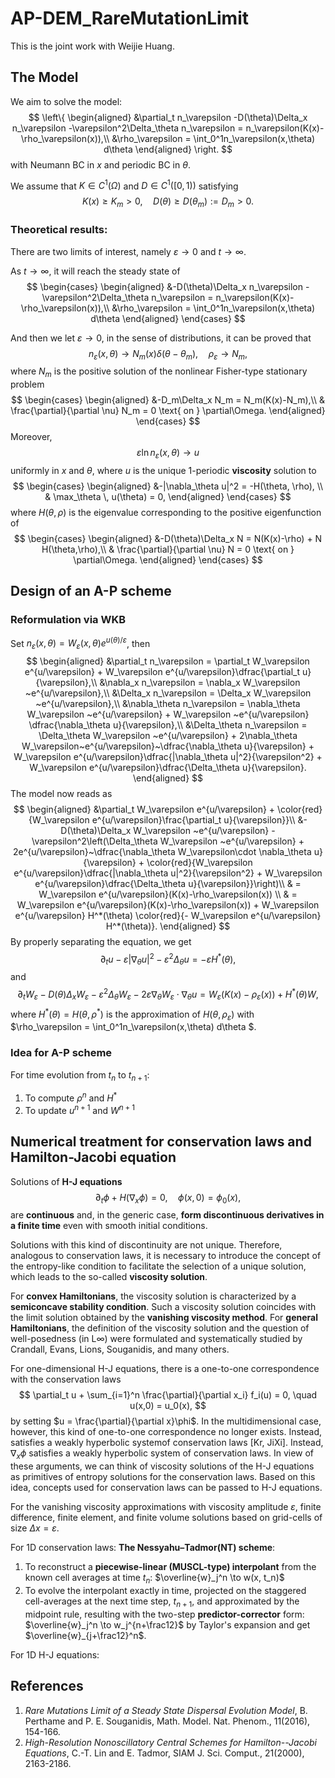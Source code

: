 # AP-DEM_RareMutationLimit
This is the joint work with Weijie Huang.

## The Model
We aim to solve the model:
$$
\left\{
\begin{aligned}
&\partial_t n_\varepsilon -D(\theta)\Delta_x n_\varepsilon -\varepsilon^2\Delta_\theta n_\varepsilon = n_\varepsilon(K(x)-\rho_\varepsilon(x)),\\
&\rho_\varepsilon = \int_0^1n_\varepsilon(x,\theta) d\theta
\end{aligned}
\right.
$$
with Neumann BC in $x$ and periodic BC in $\theta$. 

We assume that $K\in C^1(\Omega)$ and $D\in C^1([0,1))$ satisfying 
$$
K(x)\ge K_m>0, \quad D(\theta)\ge D(\theta_m):=D_m>0.
$$

### Theoretical results:
There are two limits of interest, namely $\varepsilon\to 0$ and $t\to \infty$. 

As $t\to\infty$, it will reach the steady state of  
$$
	\begin{cases}
	\begin{aligned}
&-D(\theta)\Delta_x n_\varepsilon -\varepsilon^2\Delta_\theta n_\varepsilon = n_\varepsilon(K(x)-\rho_\varepsilon(x)),\\
&\rho_\varepsilon = \int_0^1n_\varepsilon(x,\theta) d\theta
	\end{aligned}
	\end{cases}
$$

And then we let $\varepsilon\to0$, in the sense of distributions, it can be proved that 
$$
	n_\varepsilon(x,\theta) \to N_m(x) \delta(\theta-\theta_m), \quad \rho_\varepsilon \to N_m,
$$ 
where $N_m$ is the positive solution of the nonlinear Fisher-type stationary problem
$$
	\begin{cases}
	\begin{aligned}
&-D_m\Delta_x N_m  = N_m(K(x)-N_m),\\
& \frac{\partial}{\partial \nu} N_m = 0 \text{ on } \partial\Omega.
	\end{aligned}
	\end{cases}
$$
Moreover, 
$$
	\varepsilon \ln n_\varepsilon(x,\theta) \to u
$$
uniformly in $x$ and $\theta$, where $u$ is the unique 1-periodic **viscosity** solution to 
$$
\begin{cases}
\begin{aligned}
&-|\nabla_\theta u|^2 = -H(\theta, \rho), \\
& \max_\theta \, u(\theta) = 0, 
\end{aligned}
\end{cases}
$$
where $H(\theta,\rho)$ is the eigenvalue corresponding to the positive eigenfunction of 
$$
	\begin{cases}
	\begin{aligned}
&-D(\theta)\Delta_x N  = N(K(x)-\rho) + N H(\theta,\rho),\\
& \frac{\partial}{\partial \nu} N = 0 \text{ on } \partial\Omega.
	\end{aligned}
	\end{cases}
$$


## Design of an A-P scheme

### Reformulation via WKB

Set $n_\varepsilon(x,\theta) = W_\varepsilon(x,\theta) e^{u(\theta)/\varepsilon}$, then
$$
\begin{aligned}
&\partial_t n_\varepsilon = \partial_t W_\varepsilon e^{u/\varepsilon} + W_\varepsilon e^{u/\varepsilon}\dfrac{\partial_t u}{\varepsilon},\\
&\nabla_x n_\varepsilon = \nabla_x W_\varepsilon ~e^{u/\varepsilon},\\
&\Delta_x n_\varepsilon = \Delta_x W_\varepsilon ~e^{u/\varepsilon},\\
&\nabla_\theta n_\varepsilon = \nabla_\theta W_\varepsilon ~e^{u/\varepsilon} + W_\varepsilon ~e^{u/\varepsilon} \dfrac{\nabla_\theta u}{\varepsilon},\\
&\Delta_\theta n_\varepsilon = \Delta_\theta W_\varepsilon ~e^{u/\varepsilon} + 2\nabla_\theta W_\varepsilon~e^{u/\varepsilon}~\dfrac{\nabla_\theta u}{\varepsilon} + W_\varepsilon e^{u/\varepsilon}\dfrac{|\nabla_\theta u|^2}{\varepsilon^2} + W_\varepsilon e^{u/\varepsilon}\dfrac{\Delta_\theta u}{\varepsilon}.
\end{aligned}
$$
The model now reads as 
$$
\begin{aligned}
&\partial_t W_\varepsilon e^{u/\varepsilon} + \color{red}{W_\varepsilon e^{u/\varepsilon}\frac{\partial_t u}{\varepsilon}}\\
&-D(\theta)\Delta_x W_\varepsilon ~e^{u/\varepsilon} -\varepsilon^2\left(\Delta_\theta W_\varepsilon ~e^{u/\varepsilon} + 2e^{u/\varepsilon}~\dfrac{\nabla_\theta W_\varepsilon\cdot \nabla_\theta u}{\varepsilon} + \color{red}{W_\varepsilon e^{u/\varepsilon}\dfrac{|\nabla_\theta u|^2}{\varepsilon^2} + W_\varepsilon e^{u/\varepsilon}\dfrac{\Delta_\theta u}{\varepsilon}}\right)\\
& = W_\varepsilon e^{u/\varepsilon}(K(x)-\rho_\varepsilon(x)) \\
& = W_\varepsilon e^{u/\varepsilon}(K(x)-\rho_\varepsilon(x)) + W_\varepsilon e^{u/\varepsilon} H^*(\theta) \color{red}{- W_\varepsilon e^{u/\varepsilon} H^*(\theta)}.
\end{aligned}
$$
By properly separating the equation, we get
$$
	\partial_t u - \varepsilon|\nabla_\theta u|^2 - \varepsilon^2 \Delta_\theta u = -\varepsilon H^*(\theta),
$$
and 
$$
\partial_t W_\varepsilon-D(\theta)\Delta_x W_\varepsilon -\varepsilon^2\Delta_\theta W_\varepsilon - 2\varepsilon\nabla_\theta W_\varepsilon\cdot \nabla_\theta u = W_\varepsilon (K(x)-\rho_\varepsilon(x)) + H^*(\theta) W,
$$
where $H^*(\theta)=H(\theta,\rho^*)$ is the approximation of $H(\theta, \rho_\varepsilon)$ with $\rho_\varepsilon = \int_0^1n_\varepsilon(x,\theta) d\theta $.

### Idea for A-P scheme
For time evolution from $t_n$ to $t_{n+1}$:

1. To compute $\rho^n$ and $H^*$
2. To update $u^{n+1}$ and $W^{n+1}$

## Numerical treatment for conservation laws and Hamilton-Jacobi equation

Solutions of **H-J equations** 
$$
	\partial_t \phi + H(\nabla_x \phi) = 0, \quad \phi(x,0) = \phi_0(x),
$$
are **continuous** and, in the generic case, **form discontinuous derivatives in a finite time** even with smooth initial conditions.

Solutions with this kind of discontinuity are not unique.
Therefore, analogous to conservation laws, it is necessary to introduce the concept of the entropy-like condition to facilitate the selection of a unique solution, which leads to the so-called **viscosity solution**.

For **convex Hamiltonians**, the viscosity solution is characterized by a **semiconcave stability condition**. Such a viscosity solution coincides with the limit solution obtained by the **vanishing viscosity method**. For **general Hamiltonians**, the definition of the viscosity solution and the question of well-posedness (in L∞) were formulated and systematically studied by Crandall, Evans, Lions, Souganidis, and many others.

For one-dimensional H-J equations, there is a one-to-one correspondence with the conservation laws
$$
	\partial_t u + \sum_{i=1}^n \frac{\partial}{\partial x_i} f_i(u) = 0, \quad u(x,0) = u_0(x),
$$
by setting $u = \frac{\partial}{\partial x}\phi$. In the multidimensional case, however, this kind of one-to-one correspondence no longer exists. Instead,  satisfies a weakly hyperbolic systemof conservation laws [Kr, JiXi]. Instead, $\nabla_x\phi$ satisfies a weakly hyperbolic system of conservation laws. In view of these arguments, we can think of viscosity solutions of the H-J equations as primitives of entropy solutions for the conservation laws. Based on this idea, concepts used for conservation laws can be passed to H-J equations.

For the vanishing viscosity approximations with viscosity amplitude $\varepsilon$, finite difference, finite element, and finite volume solutions based on grid-cells of size $\Delta x=\varepsilon$.

For 1D conservation laws:  **The Nessyahu–Tadmor(NT) scheme**:
1. To reconstruct a **piecewise-linear (MUSCL-type) interpolant** from the known cell averages at time $t_n$: $\overline{w}_j^n \to w(x, t_n)$
2. To evolve the interpolant exactly in time, projected on the staggered cell-averages at the next time step, $t_{n+1}$, and approximated by the midpoint rule,
resulting with the two-step **predictor-corrector** form: $\overline{w}_j^n \to w_j^{n+\frac12}$ by Taylor's expansion and get $\overline{w}_{j+\frac12}^n$.

For 1D H-J equations: 


## References
1. *Rare Mutations Limit of a Steady State Dispersal Evolution Model*, B. Perthame and P. E. Souganidis, Math. Model. Nat. Phenom., 11(2016), 154-166.
2. *High-Resolution Nonoscillatory Central Schemes for Hamilton--Jacobi Equations*,  C.-T. Lin and E. Tadmor, SIAM J. Sci. Comput., 21(2000), 2163-2186.

